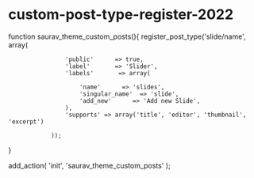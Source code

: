 # custom-post-type-register-2022

function saurav_theme_custom_posts(){
                register_post_type('slide/name', array(
                
                    'public'      => true,
                    'label'       => 'Slider',
                    'labels'       => array(
                        
                        'name'      => 'slides',
                        'singular_name'  => 'slide',
                        'add_new'      => 'Add new Slide',
                    ),
                    'supports' => array('title', 'editor', 'thumbnail', 'excerpt')
                    
                ));
    
    
}

add_action( 'init', 'saurav_theme_custom_posts' );
